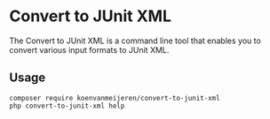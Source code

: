 Convert to JUnit XML
===========================

The Convert to JUnit XML is a command line tool that enables you to convert
various input formats to JUnit XML.

Usage
-----

    composer require koenvanmeijeren/convert-to-junit-xml
    php convert-to-junit-xml help
